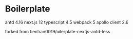 # Boilerplate 


antd  4.16
next.js 12
typescript 4.5
webpack 5
apollo client 2.6






forked from  tientran0019/oilerplate-nextjs-antd-less